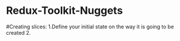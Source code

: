 # Redux-Toolkit-Nuggets

#Creating slices: 1.Define your initial state on the way it is going to be created 2.
